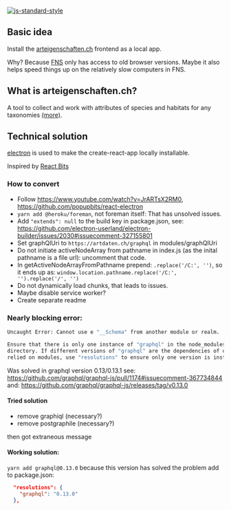 [![js-standard-style](https://img.shields.io/badge/license-ISC-brightgreen.svg)](https://github.com/barbalex/ae-electron/blob/master/license.md)

## Basic idea
Install the [arteigenschaften.ch](http://arteigenschaften.ch) frontend as a local app.

Why? Because [FNS](https://naturschutz.zh.ch) only has access to old browser versions. Maybe it also helps speed things up on the relatively slow computers in FNS.

## What is arteigenschaften.ch?
A tool to collect and work with attributes of species and habitats for any taxonomies [(more)](https://github.com/barbalex/ae2/blob/master/readme.md).

## Technical solution
[electron](https://electronjs.org) is used to make the create-react-app locally installable.

Inspired by [React Bits](https://www.youtube.com/watch?v=JrARTsX2RM0.)

### How to convert

- Follow https://www.youtube.com/watch?v=JrARTsX2RM0, https://github.com/popupbits/react-electron
- `yarn add @heroku/foreman`, not foreman itself: That has unsolved issues.
- Add `"extends": null` to the build key in package.json, see: https://github.com/electron-userland/electron-builder/issues/2030#issuecomment-327155801
- Set graphQlUri to `https://artdaten.ch/graphql` in modules/graphQlUri
- Do not initiate activeNodeArray from pathname in index.js (as the inital pathname is a file url): uncomment that code.
- In getActiveNodeArrayFromPathname prepend: `.replace('/C:', '')`, so it ends up as: `window.location.pathname.replace('/C:', '').replace('/', '')`
- Do not dynamically load chunks, that leads to issues.
- Maybe disable service worker?
- Create separate readme

### Nearly blocking error:
```bash
Uncaught Error: Cannot use e "__Schema" from another module or realm.

Ensure that there is only one instance of "graphql" in the node_modules
directory. If different versions of "graphql" are the dependencies of other
relied on modules, use "resolutions" to ensure only one version is installed.
```

Was solved in graphql version 0.13/0.13.1
see: https://github.com/graphql/graphql-js/pull/1174#issuecomment-367734844
and: https://github.com/graphql/graphql-js/releases/tag/v0.13.0

#### Tried solution

- remove graphiql (necessary?)
- remove postgraphile (necessary?)

then got extraneous message

#### Working solution:
`yarn add graphql@0.13.0` because this version has solved the problem
add to package.json:
```json
  "resolutions": {
    "graphql": "0.13.0"
  },
```